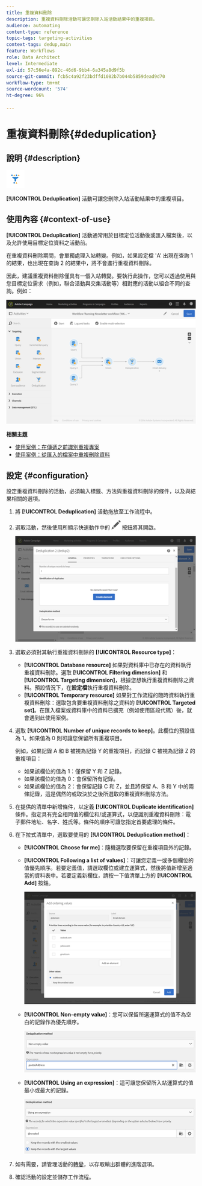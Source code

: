 ```yaml
---
title: 重複資料刪除
description: 重複資料刪除活動可讓您刪除入站活動結果中的重複項目。
audience: automating
content-type: reference
topic-tags: targeting-activities
context-tags: dedup,main
feature: Workflows
role: Data Architect
level: Intermediate
exl-id: 57c56e4a-892c-46d6-9bb4-6a345a8d9f5b
source-git-commit: fcb5c4a92f23bdffd1082b7b044b5859dead9d70
workflow-type: tm+mt
source-wordcount: '574'
ht-degree: 96%

---
```


# 重複資料刪除{#deduplication}

## 說明 {#description}

![](assets/deduplication.png)

**[!UICONTROL Deduplication]** 活動可讓您刪除入站活動結果中的重複項目。

## 使用內容 {#context-of-use}

**[!UICONTROL Deduplication]** 活動通常用於目標定位活動後或匯入檔案後，以及允許使用目標定位資料之活動前。

在重複資料刪除期間，會單獨處理入站轉變。例如，如果設定檔 &#39;A&#39; 出現在查詢 1 的結果，也出現在查詢 2 的結果中，將不會進行重複資料刪除。

因此，建議重複資料刪除僅具有一個入站轉變。要執行此操作，您可以透過使用與您目標定位需求（例如，聯合活動與交集活動等）相對應的活動以組合不同的查詢。例如：

![](assets/dedup_bonnepratique.png)

**相關主題**

* [使用案例：在傳遞之前識別重複專案](../../automating/using/identifying-duplicated-before-delivery.md)
* [使用案例：從匯入的檔案中重複刪除資料](../../automating/using/deduplicating-data-imported-file.md)

## 設定 {#configuration}

設定重複資料刪除的活動，必須輸入標籤、方法與重複資料刪除的條件，以及與結果相關的選項。

1. 將 **[!UICONTROL Deduplication]** 活動拖放至工作流程中。
1. 選取活動，然後使用所顯示快速動作中的 ![](assets/edit_darkgrey-24px.png) 按鈕將其開啟。

   ![](assets/deduplication_1.png)

1. 選取必須對其執行重複資料刪除的 **[!UICONTROL Resource type]**：

   * **[!UICONTROL Database resource]** 如果對資料庫中已存在的資料執行重複資料刪除。選取 **[!UICONTROL Filtering dimension]** 和 **[!UICONTROL Targeting dimension]**，根據您想執行重複資料刪除之資料。預設情況下，在&#x200B;**設定檔**&#x200B;執行重複資料刪除。
   * **[!UICONTROL Temporary resource]** 如果對工作流程的臨時資料執行重複資料刪除：選取包含要重複資料刪除之資料的 **[!UICONTROL Targeted set]**。在匯入檔案或資料庫中的資料已擴充（例如使用區段代碼）後，就會遇到此使用案例。

1. 選取 **[!UICONTROL Number of unique records to keep]**。此欄位的預設值為 1。如果值為 0 則可讓您保留所有重複項目。

   例如，如果記錄 A 和 B 被視為記錄 Y 的重複項目，而記錄 C 被視為記錄 Z 的重複項目：

   * 如果該欄位的值為 1：僅保留 Y 和 Z 記錄。
   * 如果該欄位的值為 0：會保留所有記錄。
   * 如果該欄位的值為 2：會保留記錄 C 和 Z，並且將保留 A、B 和 Y 中的兩條記錄，這是偶然的或取決於之後所選取的重複資料刪除方法。

1. 在提供的清單中新增條件，以定義 **[!UICONTROL Duplicate identification]** 條件。指定具有完全相同值的欄位和/或運算式，以便識別重複資料刪除：電子郵件地址、名字、姓氏等。條件的順序可讓您指定首要處理的條件。
1. 在下拉式清單中，選取要使用的 **[!UICONTROL Deduplication method]**：

   * **[!UICONTROL Choose for me]**：隨機選取要保留在重複項目外的記錄。
   * **[!UICONTROL Following a list of values]**：可讓您定義一或多個欄位的值優先順序。若要定義值，請選取欄位或建立運算式，然後將值新增至適當的資料表中。若要定義新欄位，請按一下值清單上方的 **[!UICONTROL Add]** 按鈕。

     ![](assets/deduplication_2.png)

   * **[!UICONTROL Non-empty value]**：您可以保留所選運算式的值不為空白的記錄作為優先順序。

     ![](assets/deduplication_3.png)

   * **[!UICONTROL Using an expression]**：這可讓您保留所入站運算式的值最小或最大的記錄。

     ![](assets/deduplication_4.png)

1. 如有需要，請管理活動的[轉變](../../automating/using/activity-properties.md)，以存取輸出群體的進階選項。
1. 確認活動的設定並儲存工作流程。
